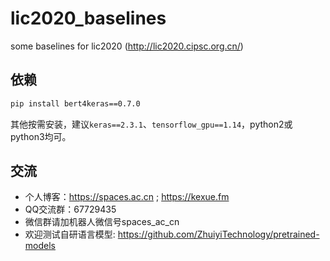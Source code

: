# lic2020_baselines
some baselines for lic2020 (http://lic2020.cipsc.org.cn/)

## 依赖

```bash
pip install bert4keras==0.7.0
```

其他按需安装，建议`keras==2.3.1`、`tensorflow_gpu==1.14`，python2或python3均可。

## 交流
- 个人博客：https://spaces.ac.cn ; https://kexue.fm
- QQ交流群：67729435
- 微信群请加机器人微信号spaces_ac_cn
- 欢迎测试自研语言模型: https://github.com/ZhuiyiTechnology/pretrained-models
